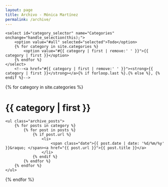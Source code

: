 ```yaml
---
layout: page
title: Archivo - Mónica Martínez
permalink: /archive/
---
```


<script type="text/javascript">
function handle_selection(element) {
    window.location = element.value;
    if (element.value != "#all") {
        $('.catbloc_showing_all').removeClass('catbloc_showing_all').addClass('catbloc');
    } else {
        $('.catbloc').removeClass('catbloc').addClass('catbloc_showing_all');
    }
}
</script>

<nav>

    <select id="category_selector" name="Categories" onchange="handle_selection(this);">
        <option value="#all" selected="selected">Todo</option>
        {% for category in site.categories %}
            <option value="#{{ category | first | remove:' ' }}">{{ category | first }}</option>
        {% endfor %}
    </select>
        <!--<a href="#{{ category | first | remove:' ' }}"><strong>{{ category | first }}</strong></a>{% if forloop.last %}.{% else %}, {% endif %}-->

</nav>

{% for category in site.categories %}
<div class="catbloc_showing_all" id="{{ category | first | remove:' ' }}">
    <h1 class="category_header">{{ category | first }}</h1>
         
    <ul class="archive_posts">
        {% for posts in category %}
            {% for post in posts %}
                {% if post.url %}
                    <li>
                        <span class="date">{{ post.date | date: '%d/%m/%y' }}&raquo; </span><a href="{{ post.url }}">{{ post.title }}</a>
                    </li>
                {% endif %}
            {% endfor %}
        {% endfor %}
    </ul>
</div>
{% endfor %}
